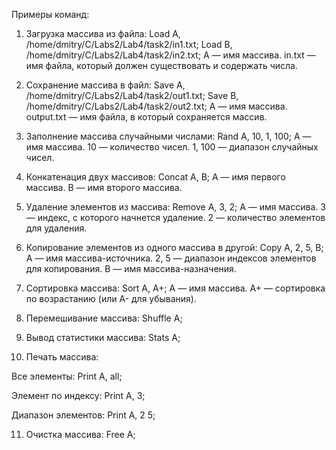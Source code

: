 Примеры команд:

1) Загрузка массива из файла:
Load A, /home/dmitry/C/Labs2/Lab4/task2/in1.txt;
Load B, /home/dmitry/C/Labs2/Lab4/task2/in2.txt;
A — имя массива.
in.txt — имя файла, который должен существовать и содержать числа.


2) Сохранение массива в файл:
Save A, /home/dmitry/C/Labs2/Lab4/task2/out1.txt;
Save B, /home/dmitry/C/Labs2/Lab4/task2/out2.txt;
A — имя массива.
output.txt — имя файла, в который сохраняется массив.


3) Заполнение массива случайными числами:
Rand A, 10, 1, 100;
A — имя массива.
10 — количество чисел.
1, 100 — диапазон случайных чисел.


4) Конкатенация двух массивов:
Concat A, B;
A — имя первого массива.
B — имя второго массива.


5) Удаление элементов из массива:
Remove A, 3, 2;
A — имя массива.
3 — индекс, с которого начнется удаление.
2 — количество элементов для удаления.


6) Копирование элементов из одного массива в другой:
Copy A, 2, 5, B;
A — имя массива-источника.
2, 5 — диапазон индексов элементов для копирования.
B — имя массива-назначения.


7) Cортировка массива:
Sort A, A+;
A — имя массива.
A+ — сортировка по возрастанию (или A- для убывания).


8) Перемешивание массива:
Shuffle A;

9) Вывод статистики массива:
Stats A;

10) Печать массива:

Все элементы:
Print A, all;

Элемент по индексу:
Print A, 3;

Диапазон элементов:
Print A, 2 5;

11) Очистка массива:
Free A;
